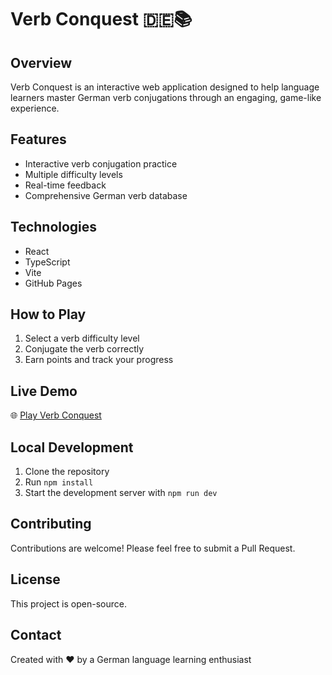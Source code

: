 # Verb Conquest 🇩🇪📚

## Overview
Verb Conquest is an interactive web application designed to help language learners master German verb conjugations through an engaging, game-like experience.

## Features
- Interactive verb conjugation practice
- Multiple difficulty levels
- Real-time feedback
- Comprehensive German verb database

## Technologies
- React
- TypeScript
- Vite
- GitHub Pages

## How to Play
1. Select a verb difficulty level
2. Conjugate the verb correctly
3. Earn points and track your progress

## Live Demo
🌐 [Play Verb Conquest](https://planet-s2.github.io/verb-conquest/)

## Local Development
1. Clone the repository
2. Run `npm install`
3. Start the development server with `npm run dev`

## Contributing
Contributions are welcome! Please feel free to submit a Pull Request.

## License
This project is open-source.

## Contact
Created with ❤️ by a German language learning enthusiast
